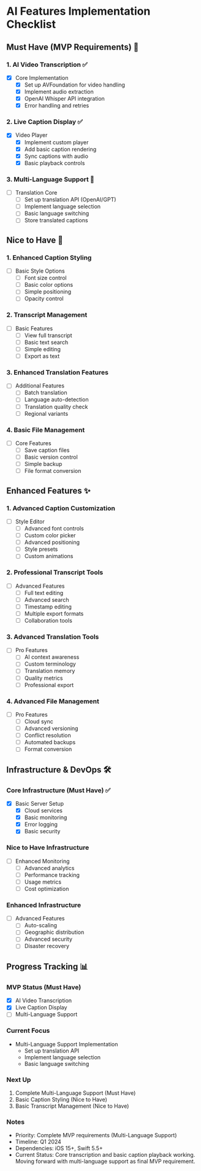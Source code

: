 # AI Features Implementation Checklist

## Must Have (MVP Requirements) 🎯

### 1. AI Video Transcription ✅
- [x] Core Implementation
  - [x] Set up AVFoundation for video handling
  - [x] Implement audio extraction
  - [x] OpenAI Whisper API integration
  - [x] Error handling and retries

### 2. Live Caption Display ✅
- [x] Video Player
  - [x] Implement custom player
  - [x] Add basic caption rendering
  - [x] Sync captions with audio
  - [x] Basic playback controls

### 3. Multi-Language Support 🚧
- [ ] Translation Core
  - [ ] Set up translation API (OpenAI/GPT)
  - [ ] Implement language selection
  - [ ] Basic language switching
  - [ ] Store translated captions

## Nice to Have 🎁

### 1. Enhanced Caption Styling
- [ ] Basic Style Options
  - [ ] Font size control
  - [ ] Basic color options
  - [ ] Simple positioning
  - [ ] Opacity control

### 2. Transcript Management
- [ ] Basic Features
  - [ ] View full transcript
  - [ ] Basic text search
  - [ ] Simple editing
  - [ ] Export as text

### 3. Enhanced Translation Features
- [ ] Additional Features
  - [ ] Batch translation
  - [ ] Language auto-detection
  - [ ] Translation quality check
  - [ ] Regional variants

### 4. Basic File Management
- [ ] Core Features
  - [ ] Save caption files
  - [ ] Basic version control
  - [ ] Simple backup
  - [ ] File format conversion

## Enhanced Features ✨

### 1. Advanced Caption Customization
- [ ] Style Editor
  - [ ] Advanced font controls
  - [ ] Custom color picker
  - [ ] Advanced positioning
  - [ ] Style presets
  - [ ] Custom animations

### 2. Professional Transcript Tools
- [ ] Advanced Features
  - [ ] Full text editing
  - [ ] Advanced search
  - [ ] Timestamp editing
  - [ ] Multiple export formats
  - [ ] Collaboration tools

### 3. Advanced Translation Tools
- [ ] Pro Features
  - [ ] AI context awareness
  - [ ] Custom terminology
  - [ ] Translation memory
  - [ ] Quality metrics
  - [ ] Professional export

### 4. Advanced File Management
- [ ] Pro Features
  - [ ] Cloud sync
  - [ ] Advanced versioning
  - [ ] Conflict resolution
  - [ ] Automated backups
  - [ ] Format conversion

## Infrastructure & DevOps 🛠️

### Core Infrastructure (Must Have) ✅
- [x] Basic Server Setup
  - [x] Cloud services
  - [x] Basic monitoring
  - [x] Error logging
  - [x] Basic security

### Nice to Have Infrastructure
- [ ] Enhanced Monitoring
  - [ ] Advanced analytics
  - [ ] Performance tracking
  - [ ] Usage metrics
  - [ ] Cost optimization

### Enhanced Infrastructure
- [ ] Advanced Features
  - [ ] Auto-scaling
  - [ ] Geographic distribution
  - [ ] Advanced security
  - [ ] Disaster recovery

## Progress Tracking 📊

### MVP Status (Must Have)
- [x] AI Video Transcription
- [x] Live Caption Display
- [ ] Multi-Language Support

### Current Focus
- Multi-Language Support Implementation
  - Set up translation API
  - Implement language selection
  - Basic language switching

### Next Up
1. Complete Multi-Language Support (Must Have)
2. Basic Caption Styling (Nice to Have)
3. Basic Transcript Management (Nice to Have)

### Notes
- Priority: Complete MVP requirements (Multi-Language Support)
- Timeline: Q1 2024
- Dependencies: iOS 15+, Swift 5.5+
- Current Status: Core transcription and basic caption playback working. Moving forward with multi-language support as final MVP requirement. 